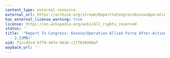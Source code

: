 ```yaml
---
content_type: external-resource
external_url: https://archive.org/stream/ReporttoCongressKosovoOperationAlliedForceAfterActionReport/Report%20to%20Congress-Kosovo%20Operation%20Allied%20Force%20After-Action%20Report_djvu.txt
has_external_license_warning: true
license: https://en.wikipedia.org/wiki/All_rights_reserved
status: ''
title: '"Report To Congress: Kosovo/Operation Allied Force After-Action Report." (PDF
  - 2.23MB)'
uid: 71ccd3cd-b779-44fe-9636-c17763689daf
wayback_url: ''
---
```

